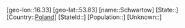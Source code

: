 ﻿---
location: [53.83,16.33]
type: City
tags:
- geo/City


SpocWebEntityId: 34097
isDeleted: false
confidential: public

---
[geo-lon::16.33]
[geo-lat::53.83]
[name::Schwartow]
[State::]
[Country::[Poland](geo/Continent/Europe/Poland.md)]
[StateId::]
[Population::]
[Unknown::]

